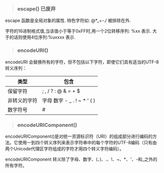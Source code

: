 > ### escape() 已废弃
escape 函数是全局对象的属性. 特色字符如: @*_+-./ 被排除在外.

字符的16进制格式值,当该值小于等于0xFF时,用一个2位转移序列: %xx 表示. 大于的话则使用4位序列:%uxxxx 表示.



> ### encodeURI()

encodeURI 会替换所有的字符，但不包括以下字符，即使它们具有适当的UTF-8转义序列：
 
| 类型         | 包含                        |
| ----------- | --------------------------  |
| 保留字符     | ; , / ? : @ & = + $         |
| 非转义的字符  | 字母 数字 - _ . ! ~ * ' ( )  |
| 数字符号     | #                           |


> ### encodeURIComponent()
encodeURIComponent()是对统一资源标识符（URI）的组成部分进行编码的方法。它使用一到四个转义序列来表示字符串中的每个字符的UTF-8编码（只有由两个Unicode代理区字符组成的字符才用四个转义字符编码）。

encodeURIComponent 转义除了字母、数字、(、)、.、!、~、*、'、-和_之外的所有字符。



